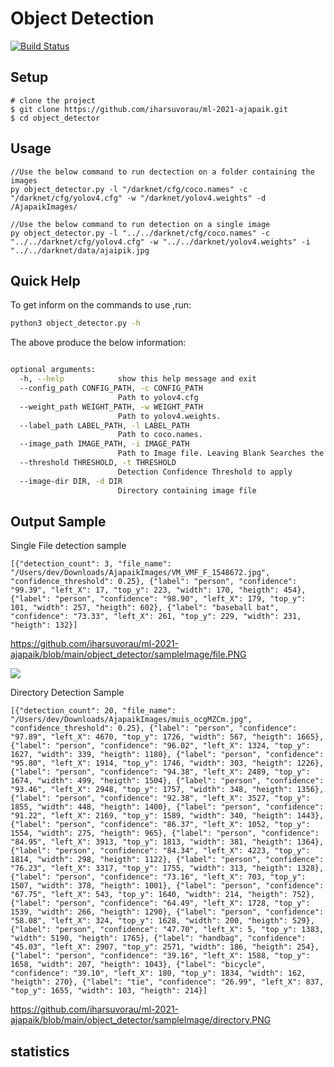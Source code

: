# Object Detection
[![Build Status](https://travis-ci.org/joemccann/dillinger.svg?branch=master)](https://travis-ci.org/joemccann/dillinger)

## Setup
```
# clone the project
$ git clone https://github.com/iharsuvorau/ml-2021-ajapaik.git
$ cd object_detector
```
## Usage
```
//Use the below command to run dectection on a folder containing the images
py object_detector.py -l "/darknet/cfg/coco.names" -c "/darknet/cfg/yolov4.cfg" -w "/darknet/yolov4.weights" -d /AjapaikImages/

//Use the below command to run detection on a single image
py object_detector.py -l "../../darknet/cfg/coco.names" -c "../../darknet/cfg/yolov4.cfg" -w "../../darknet/yolov4.weights" -i "../../darknet/data/ajaipik.jpg
```


## Quick Help
To get inform on the commands to use ,run:
```sh
python3 object_detector.py -h
```
The above produce the below information:
```sh

optional arguments:
  -h, --help            show this help message and exit
  --config_path CONFIG_PATH, -c CONFIG_PATH
                        Path to yolov4.cfg
  --weight_path WEIGHT_PATH, -w WEIGHT_PATH
                        Path to yolov4.weights.
  --label_path LABEL_PATH, -l LABEL_PATH
                        Path to coco.names.
  --image_path IMAGE_PATH, -i IMAGE_PATH
                        Path to Image file. Leaving Blank Searches the current directory
  --threshold THRESHOLD, -t THRESHOLD
                        Detection Confidence Threshold to apply
  --image-dir DIR, -d DIR
                        Directory containing image file
```
## Output Sample
Single File detection sample
```
[{"detection_count": 3, "file_name": "/Users/dev/Downloads/AjapaikImages/VM_VMF_F_1548672.jpg", "confidence_threshold": 0.25}, {"label": "person", "confidence": "99.39", "left_X": 17, "top_y": 223, "width": 170, "heigth": 454}, {"label": "person", "confidence": "98.90", "left_X": 179, "top_y": 101, "width": 257, "heigth": 602}, {"label": "baseball bat", "confidence": "73.33", "left_X": 261, "top_y": 229, "width": 231, "heigth": 132}]

```
https://github.com/iharsuvorau/ml-2021-ajapaik/blob/main/object_detector/sampleImage/file.PNG

<kbd><img src="https://github.com/iharsuvorau/ml-2021-ajapaik/blob/main/object_detector/sampleImage/file.PNG" > <kbd>

Directory Detection Sample
```
[{"detection_count": 20, "file_name": "/Users/dev/Downloads/AjapaikImages/muis_ocgMZCm.jpg", "confidence_threshold": 0.25}, {"label": "person", "confidence": "97.89", "left_X": 4670, "top_y": 1726, "width": 567, "heigth": 1665}, {"label": "person", "confidence": "96.02", "left_X": 1324, "top_y": 1627, "width": 339, "heigth": 1180}, {"label": "person", "confidence": "95.80", "left_X": 1914, "top_y": 1746, "width": 303, "heigth": 1226}, {"label": "person", "confidence": "94.38", "left_X": 2489, "top_y": 1674, "width": 499, "heigth": 1504}, {"label": "person", "confidence": "93.46", "left_X": 2948, "top_y": 1757, "width": 348, "heigth": 1356}, {"label": "person", "confidence": "92.38", "left_X": 3527, "top_y": 1855, "width": 448, "heigth": 1400}, {"label": "person", "confidence": "91.22", "left_X": 2169, "top_y": 1589, "width": 340, "heigth": 1443}, {"label": "person", "confidence": "86.37", "left_X": 1052, "top_y": 1554, "width": 275, "heigth": 965}, {"label": "person", "confidence": "84.95", "left_X": 3913, "top_y": 1813, "width": 381, "heigth": 1364}, {"label": "person", "confidence": "84.34", "left_X": 4223, "top_y": 1814, "width": 298, "heigth": 1122}, {"label": "person", "confidence": "76.23", "left_X": 3317, "top_y": 1755, "width": 313, "heigth": 1328}, {"label": "person", "confidence": "73.16", "left_X": 703, "top_y": 1507, "width": 378, "heigth": 1001}, {"label": "person", "confidence": "67.75", "left_X": 543, "top_y": 1640, "width": 214, "heigth": 752}, {"label": "person", "confidence": "64.49", "left_X": 1728, "top_y": 1539, "width": 266, "heigth": 1290}, {"label": "person", "confidence": "58.08", "left_X": 324, "top_y": 1628, "width": 200, "heigth": 529}, {"label": "person", "confidence": "47.70", "left_X": 5, "top_y": 1383, "width": 5190, "heigth": 1765}, {"label": "handbag", "confidence": "45.03", "left_X": 2907, "top_y": 2571, "width": 186, "heigth": 254}, {"label": "person", "confidence": "39.16", "left_X": 1588, "top_y": 1658, "width": 207, "heigth": 1043}, {"label": "bicycle", "confidence": "39.10", "left_X": 180, "top_y": 1834, "width": 162, "heigth": 270}, {"label": "tie", "confidence": "26.99", "left_X": 837, "top_y": 1655, "width": 103, "heigth": 214}]

```
https://github.com/iharsuvorau/ml-2021-ajapaik/blob/main/object_detector/sampleImage/directory.PNG

## statistics

